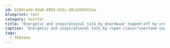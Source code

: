 ```yaml
---
id: b184cadd-dda8-4903-bd3c-d8cb2b9d11ea
blueprint: text
category: twitter
title: 'Energetic and inspirational talk by @nardwuar topped off by crowd-surfing out #TEDxVan'
caption: 'Energetic and inspirational talk by <span class="username username_linked">@<a href="https://twitter.com/nardwuar" title="Nardwuar">nardwuar</a></span> topped off by crowd-surfing out <span class="hashtag hashtag_local">#<a href="http://tweettemp.darylchymko.ca/?tag=tedxvan">TEDxVan</a>'
tags:
  - TEDxVan
---
```

